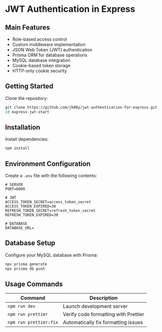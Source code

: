 # JWT Authentication in Express

## Main Features
- Role-based access control
- Custom middleware implementation
- JSON Web Token (JWT) authentication
- Prisma ORM for database operations
- MySQL database integration
- Cookie-based token storage
- HTTP-only cookie security

## Getting Started

Clone the repository:

```bash
git clone https://github.com/jk08y/jwt-authentication-for-express.git
cd express-jwt-start
```

## Installation

Install dependencies:

```bash
npm install
```

## Environment Configuration

Create a `.env` file with the following contents:

```
# SERVER
PORT=8000

# JWT
ACCESS_TOKEN_SECRET=access_token_secret
ACCESS_TOKEN_EXPIRED=30
REFRESH_TOKEN_SECRET=refresh_token_secret
REFRESH_TOKEN_EXPIRED=30

# DATABASE
DATABASE_URL=
```

## Database Setup

Configure your MySQL database with Prisma:

```bash
npx prisma generate
npx prisma db push
```

## Usage Commands

| Command                | Description                               |
| ---------------------- | ----------------------------------------- |
| `npm run dev`          | Launch development server                 |
| `npm run prettier`     | Verify code formatting with Prettier      |
| `npm run prettier:fix` | Automatically fix formatting issues       |